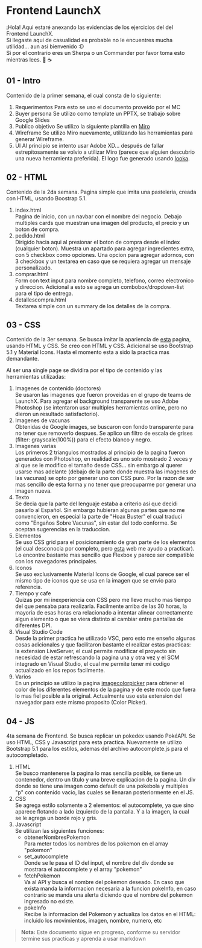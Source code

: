 # Frontend LaunchX
¡Hola! Aqui estaré anexando las evidencias de los ejercicios del del Frontend LaunchX.   
Si llegaste aqui de casualidad es probable no le encuentres mucha utilidad... aun asi bienvenido :D  
Si por el contrario eres un Sherpa o un Commander por favor toma esto mientras lees. 🍪 ☕

## 01 - Intro
Contenido de la primer semana, el cual consta de lo siguiente:

1. Requerimentos
Para esto se uso el documento proveído por el MC
2. Buyer persona
Se utilizo como template un PPTX, se trabajo sobre Google Slides
3. Publico objetivo
Se utilizo la siguiente plantilla en [Miro](https://miro.com/es/plantillas/publico-objetivo/)
4. Wireframe
Se utilizo Miro nuevamente, utilizando las herramientas para generar Wireframe.
5. UI
Al principio se intento usar Adobe XD... después de fallar estrepitosamente se volvio a utilizar Miro (parece que alguien descubrio una nueva herramienta preferida). El logo fue generado usando [looka](https://looka.com/logo-maker/).

## 02 - HTML
Contenido de la 2da semana. Pagina simple que imita una pasteleria, creada con HTML, usando Boostrap 5.1.

1. index.html  
Pagina de inicio, con un navbar con el nombre del negocio. Debajo multiples cards que muestran una imagen del producto, el precio y un boton de compra.
2. pedido.html  
Dirigido hacia aqui al presionar el boton de compra desde el index (cualquier boton). Muestra un apartado para agregar ingredientes extra, con 5 checkbox como opciones. Una opcion para agregar adornos, con 3 checkbox y un textarea en caso que se requiera agregar un mensaje personalizado.
3. comprar.html  
Form con text input para nombre completo, telefono, correo electronico y direccion. Adicional a esto se agrega un combobox/dropdown-list para el tipo de entrega.
4. detallescompra.html  
Textarea simple con un summary de los detalles de la compra.

## 03 - CSS
Contenido de la 3er semana. Se busca imitar la apariencia de [esta](https://raw.githubusercontent.com/LaunchX-InnovaccionVirtual/FrontEnd-Mision/main/03%20-%20CSS/practica/landingVacunaci%C3%B3n.png) pagina, usando HTML y CSS. Se creo con HTML y CSS. Adicional se uso Bootstrap 5.1 y Material Icons. Hasta el momento esta a sido la practica mas demandante.  

Al ser una single page se dividira por el tipo de contenido y las herramientas utilizadas:  

1. Imagenes de contenido (doctores)  
Se usaron las imagenes que fueron proveidas en el grupo de teams de LaunchX. Para agregar el background transparente se uso Adobe Photoshop (se intentaron usar multiples herramientas online, pero no dieron un resultado satisfactorio).
2. Imagenes de vacunas  
Obtenidas de Google images, se buscaron con fondo transparente para no tener que removerlo despues. Se aplico un filtro de escala de grises (filter: grayscale(100%)) para el efecto blanco y negro.
3. Imagenes varias  
Los primeros 2 triangulos mostrados al principio de la pagina fueron generados con Photoshop, en realidad es uno solo mostrado 2 veces y al que se le modifico el tamaño desde CSS... sin embargo al querer usarse mas adelante (debajo de la parte donde muestra las imagenes de las vacunas) se opto por generar uno con CSS puro. Por la razon de ser mas sencillo de esta forma y no tener que preocuparme por generar una imagen nueva.
4. Texto  
Se decia que la parte del lenguaje estaba a criterio asi que decidi pasarlo al Español. Sin embargo hubieran algunas partes que no me convencieron, en especial la parte de "Hoax Buster" el cual traduci como "Engaños Sobre Vacunas", sin estar del todo conforme. Se aceptan sugerencias en la traduccion.
5. Elementos  
Se uso CSS grid para el posicionamiento de gran parte de los elementos (el cual desconocia por completo, pero [esta](https://cssgridgarden.com/) web me ayudo a practicar). Lo encontre bastante mas sencillo que Flexbox y parece ser compatible con los navegadores principales.
6. Iconos  
Se uso exclusivamente Material Icons de Google, el cual parece ser el mismo tipo de iconos que se usa en la imagen que se envio para referencia.
7. Tiempo y cafe  
Quizas por mi inexperiencia con CSS pero me llevo mucho mas tiempo del que pensaba para realizarla. Facilmente arriba de las 30 horas, la mayoria de esas horas era relacionado a intentar alinear correctamente algun elemento o que se viera distinto al cambiar entre pantallas de diferentes DPI.
8. Visual Studio Code  
Desde la primer practica he utilizado VSC, pero esto me enseño algunas cosas adicionales y que facilitaron bastante el realizar estas practicas: la extension LiveServer, el cual permite modificar el proyecto sin necesidad de estar refrescando la pagina una y otra vez y el SCM integrado en Visual Studio, el cual me permite tener mi codigo actualizado en los repos facilmente.
9. Varios  
En un principio se utilizo la pagina [imagecolorpicker](https://imagecolorpicker.com/en) para obtener el color de los diferentes elementos de la pagina y de este modo que fuera lo mas fiel posible a la original. Actualmente uso esta extension del navegador para este mismo proposito (Color Picker).

## 04 - JS

4ta semana de Frontend. Se busca replicar un pokedex usando PokéAPI. Se uso HTML, CSS y Javascript para esta practica. Nuevamente se utilizo Bootstrap 5.1 para los estilos, ademas del archivo autocomplete.js para el autocompletado.

1. HTML  
Se busco mantenerse la pagina lo mas sencilla posible, se tiene un contenedor, dentro un titulo y una breve explicacion de la pagina. Un div donde se tiene una imagen como default de una pokebola y multiples "p" con contenido vacio, las cuales se llenaran posteriormente en el JS.  
2. CSS  
Se agrega estilo solamente a 2 elementos: el autocomplete, ya que sino aparece flotando a lado izquierdo de la pantalla. Y a la imagen, la cual se le agrega un borde rojo y gris.  
3. Javascript  
Se utilizan las siguientes funciones:
    - obtenerNombresPokemon  
    Para meter todos los nombres de los pokemon en el array "pokemon"  
    - set_autocomplete  
    Donde se le pasa el ID del input, el nombre del div donde se mostrara el autocomplete y el array "pokemon"  
    - fetchPokemon  
    Va al API y busca el nombre del pokemon deseado. En caso que exista manda la informacion necesaria a la funcion pokeInfo, en caso contrario se manda una alerta diciendo que el nombre del pokemon ingresado no existe.  
    - pokeInfo  
    Recibe la informacion del Pokemon y actualiza los datos en el HTML: incluido los movimientos, imagen, nombre, numero, etc  

> **Nota:** Este documento sigue en progreso, conforme su servidor termine sus practicas y aprenda a usar markdown